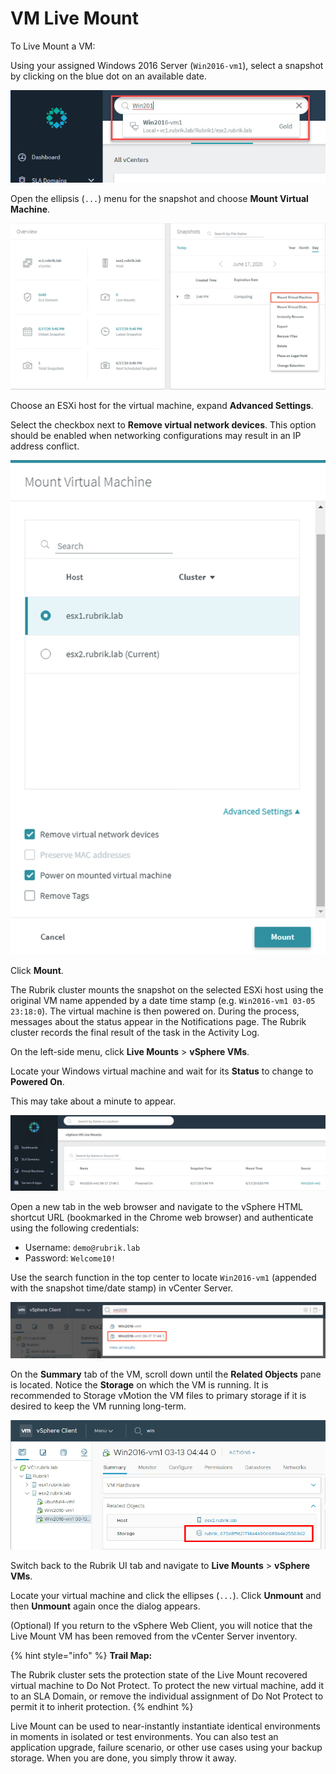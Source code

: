 # VM Live Mount

To Live Mount a VM:

Using your assigned Windows 2016 Server (`Win2016-vm1`), select a snapshot by clicking on the blue dot on an available date.

<p align="center">
<img src="../images/image28.png">
</p>

Open the ellipsis (`...`) menu for the snapshot and choose **Mount Virtual Machine**.

<p align="center">
<img src="../images/image29.png">
</p>

Choose an ESXi host for the virtual machine, expand **Advanced Settings**.

Select the checkbox next to **Remove virtual network devices**. This option should be enabled when networking configurations may result in an IP address conflict.

<p align="center">
<img src="../images/image30.png">
</p>

Click **Mount**.

The Rubrik cluster mounts the snapshot on the selected ESXi host using the original VM name appended by a date time stamp (e.g. `Win2016-vm1 03-05 23:18:0`). The virtual machine is then powered on. During the process, messages about the status appear in the Notifications page. The Rubrik cluster records the final result of the task in the Activity Log.

On the left-side menu, click **Live Mounts** > **vSphere VMs**.

Locate your Windows virtual machine and wait for its **Status** to change to **Powered On**.

This may take about a minute to appear.

<p align="center">
<img src="../images/image31.png">
</p>

Open a new tab in the web browser and navigate to the vSphere HTML shortcut URL (bookmarked in the Chrome web browser) and authenticate using the following credentials:

* Username: `demo@rubrik.lab`
* Password: `Welcome10!`

Use the search function in the top center to locate `Win2016-vm1` (appended with the snapshot time/date stamp) in vCenter Server.

<p align="center">
<img src="../images/image32.png">
</p>

On the **Summary** tab of the VM, scroll down until the **Related Objects** pane is located. Notice the **Storage** on which the VM is running. It is recommended to Storage vMotion the VM files to primary storage if it is desired to keep the VM running long-term.

<p align="center">
<img src="../images/image33.png">
</p>

Switch back to the Rubrik UI tab and navigate to **Live Mounts** > **vSphere VMs**.

Locate your virtual machine and click the ellipses (`...`). Click **Unmount** and then **Unmount** again once the dialog appears.

(Optional) If you return to the vSphere Web Client, you will notice that the Live Mount VM has been removed from the vCenter Server inventory.

{% hint style="info" %}
**Trail Map:**

The Rubrik cluster sets the protection state of the Live Mount recovered virtual machine to Do Not Protect. To protect the new virtual machine, add it to an SLA Domain, or remove the individual assignment of Do Not Protect to permit it to inherit protection.
{% endhint %}

Live Mount can be used to near-instantly instantiate identical environments in moments in isolated or test environments. You can also test an application upgrade, failure scenario, or other use cases using your backup storage. When you are done, you simply throw it away.
